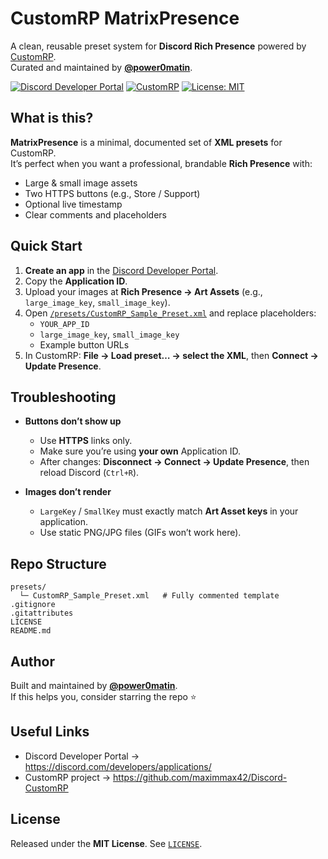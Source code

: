 # CustomRP MatrixPresence

A clean, reusable preset system for **Discord Rich Presence** powered by [CustomRP](https://github.com/maximmax42/Discord-CustomRP).  
Curated and maintained by **[@power0matin](https://github.com/power0matin)**.

<p align="left">
  <a href="https://discord.com/developers/applications/"><img alt="Discord Developer Portal" src="https://img.shields.io/badge/Discord-Developer%20Portal-5865F2?logo=discord&logoColor=white"></a>
  <a href="https://github.com/maximmax42/Discord-CustomRP"><img alt="CustomRP" src="https://img.shields.io/badge/CustomRP-Project-000000?logo=github&logoColor=white"></a>
  <a href="LICENSE"><img alt="License: MIT" src="https://img.shields.io/badge/License-MIT-green.svg"></a>
</p>

## What is this?

**MatrixPresence** is a minimal, documented set of **XML presets** for CustomRP.  
It’s perfect when you want a professional, brandable **Rich Presence** with:

- Large & small image assets
- Two HTTPS buttons (e.g., Store / Support)
- Optional live timestamp
- Clear comments and placeholders

## Quick Start

1. **Create an app** in the [Discord Developer Portal](https://discord.com/developers/applications/).
2. Copy the **Application ID**.
3. Upload your images at **Rich Presence → Art Assets** (e.g., `large_image_key`, `small_image_key`).
4. Open [`/presets/CustomRP_Sample_Preset.xml`](presets/CustomRP_Sample_Preset.xml) and replace placeholders:
   - `YOUR_APP_ID`
   - `large_image_key`, `small_image_key`
   - Example button URLs
5. In CustomRP: **File → Load preset… → select the XML**, then **Connect → Update Presence**.

## Troubleshooting

- **Buttons don’t show up**

  - Use **HTTPS** links only.
  - Make sure you’re using **your own** Application ID.
  - After changes: **Disconnect → Connect → Update Presence**, then reload Discord (`Ctrl+R`).

- **Images don’t render**
  - `LargeKey` / `SmallKey` must exactly match **Art Asset keys** in your application.
  - Use static PNG/JPG files (GIFs won’t work here).

## Repo Structure

```
presets/
  └─ CustomRP_Sample_Preset.xml   # Fully commented template
.gitignore
.gitattributes
LICENSE
README.md
```

## Author

Built and maintained by **[@power0matin](https://github.com/power0matin)**.  
If this helps you, consider starring the repo ⭐

## Useful Links

- Discord Developer Portal → https://discord.com/developers/applications/
- CustomRP project → https://github.com/maximmax42/Discord-CustomRP

## License

Released under the **MIT License**. See [`LICENSE`](LICENSE).
